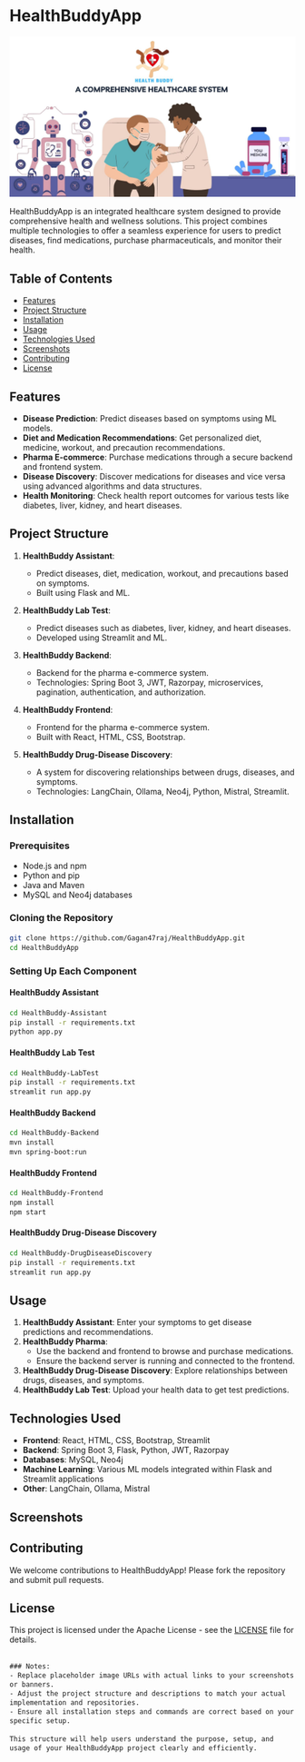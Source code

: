 


# HealthBuddyApp

![HealthBuddyApp](https://github.com/Gagan47raj/HealthBuddyApp/blob/master/4.jpg)

HealthBuddyApp is an integrated healthcare system designed to provide comprehensive health and wellness solutions. This project combines multiple technologies to offer a seamless experience for users to predict diseases, find medications, purchase pharmaceuticals, and monitor their health.

## Table of Contents

- [Features](#features)
- [Project Structure](#project-structure)
- [Installation](#installation)
- [Usage](#usage)
- [Technologies Used](#technologies-used)
- [Screenshots](#screenshots)
- [Contributing](#contributing)
- [License](#license)

## Features

- **Disease Prediction**: Predict diseases based on symptoms using ML models.
- **Diet and Medication Recommendations**: Get personalized diet, medicine, workout, and precaution recommendations.
- **Pharma E-commerce**: Purchase medications through a secure backend and frontend system.
- **Disease Discovery**: Discover medications for diseases and vice versa using advanced algorithms and data structures.
- **Health Monitoring**: Check health report outcomes for various tests like diabetes, liver, kidney, and heart diseases.

## Project Structure

1. **HealthBuddy Assistant**: 
   - Predict diseases, diet, medication, workout, and precautions based on symptoms.
   - Built using Flask and ML.

2. **HealthBuddy Lab Test**: 
   - Predict diseases such as diabetes, liver, kidney, and heart diseases.
   - Developed using Streamlit and ML.

3. **HealthBuddy Backend**: 
   - Backend for the pharma e-commerce system.
   - Technologies: Spring Boot 3, JWT, Razorpay, microservices, pagination, authentication, and authorization.

4. **HealthBuddy Frontend**: 
   - Frontend for the pharma e-commerce system.
   - Built with React, HTML, CSS, Bootstrap.

5. **HealthBuddy Drug-Disease Discovery**: 
   - A system for discovering relationships between drugs, diseases, and symptoms.
   - Technologies: LangChain, Ollama, Neo4j, Python, Mistral, Streamlit.

## Installation

### Prerequisites
- Node.js and npm
- Python and pip
- Java and Maven
- MySQL and Neo4j databases

### Cloning the Repository

```sh
git clone https://github.com/Gagan47raj/HealthBuddyApp.git
cd HealthBuddyApp
```

### Setting Up Each Component

#### HealthBuddy Assistant

```sh
cd HealthBuddy-Assistant
pip install -r requirements.txt
python app.py
```

#### HealthBuddy Lab Test

```sh
cd HealthBuddy-LabTest
pip install -r requirements.txt
streamlit run app.py
```

#### HealthBuddy Backend

```sh
cd HealthBuddy-Backend
mvn install
mvn spring-boot:run
```

#### HealthBuddy Frontend

```sh
cd HealthBuddy-Frontend
npm install
npm start
```

#### HealthBuddy Drug-Disease Discovery

```sh
cd HealthBuddy-DrugDiseaseDiscovery
pip install -r requirements.txt
streamlit run app.py
```

## Usage

1. **HealthBuddy Assistant**: Enter your symptoms to get disease predictions and recommendations.
2. **HealthBuddy Pharma**:
   - Use the backend and frontend to browse and purchase medications.
   - Ensure the backend server is running and connected to the frontend.
3. **HealthBuddy Drug-Disease Discovery**: Explore relationships between drugs, diseases, and symptoms.
4. **HealthBuddy Lab Test**: Upload your health data to get test predictions.

## Technologies Used

- **Frontend**: React, HTML, CSS, Bootstrap, Streamlit
- **Backend**: Spring Boot 3, Flask, Python, JWT, Razorpay
- **Databases**: MySQL, Neo4j
- **Machine Learning**: Various ML models integrated within Flask and Streamlit applications
- **Other**: LangChain, Ollama, Mistral

## Screenshots


## Contributing

We welcome contributions to HealthBuddyApp! Please fork the repository and submit pull requests.

## License

This project is licensed under the Apache License - see the [LICENSE](LICENSE) file for details.
```

### Notes:
- Replace placeholder image URLs with actual links to your screenshots or banners.
- Adjust the project structure and descriptions to match your actual implementation and repositories.
- Ensure all installation steps and commands are correct based on your specific setup.

This structure will help users understand the purpose, setup, and usage of your HealthBuddyApp project clearly and efficiently.

